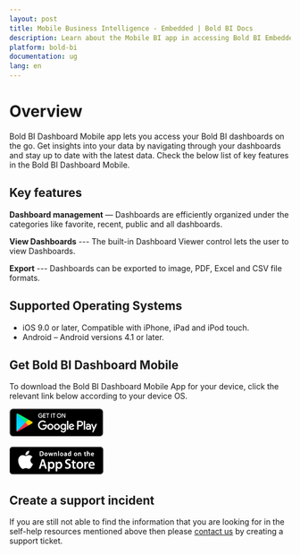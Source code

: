 ```yaml
---
layout: post
title: Mobile Business Intelligence - Embedded | Bold BI Docs
description: Learn about the Mobile BI app in accessing Bold BI Embedded dashboards and its key features. Get insights into your data and stay up to date with latest data.
platform: bold-bi
documentation: ug
lang: en
---
```


# Overview

Bold BI Dashboard Mobile app lets you access your Bold BI dashboards on the go. Get insights into your data by navigating through your dashboards and stay up to date with the latest data. Check the below list of key features in the Bold BI Dashboard Mobile.

## Key features

**Dashboard management** — Dashboards are efficiently organized under the categories like favorite, recent, public and all dashboards. 

**View Dashboards** --- The built-in Dashboard Viewer control lets the user to view Dashboards.

**Export** --- Dashboards can be exported to image, PDF, Excel and CSV file formats.

## Supported Operating Systems

* iOS 9.0 or later, Compatible with iPhone, iPad and iPod touch.
* Android – Android versions 4.1 or later.

## Get Bold BI Dashboard Mobile

To download the Bold BI Dashboard Mobile App for your device, click the relevant link below according to your device OS.

[![Google Play](/static/assets/accessing-through-mobile-app/images/google_play.png)](https://play.google.com/store/apps/details?id=com.boldbi.dashboard)

[![iOS AppStore](/static/assets/accessing-through-mobile-app/images/ios-App-Store-Icon.png)](https://apps.apple.com/us/app/bold-bi-dashboard/id1455831143)

## Create a support incident
If you are still not able to find the information that you are looking for in the self-help resources mentioned above then please <a href="https://www.boldbi.com/support" target="_blank">contact us</a>
  by creating a support ticket.